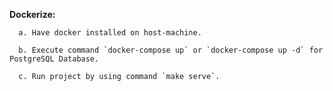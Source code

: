 **Dockerize:**

      a. Have docker installed on host-machine.

      b. Execute command `docker-compose up` or `docker-compose up -d` for PostgreSQL Database.

      c. Run project by using command `make serve`.